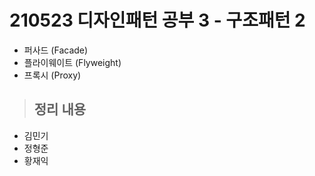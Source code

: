 # 210523 디자인패턴 공부 3 - 구조패턴 2

- 퍼사드 (Facade)
- 플라이웨이트 (Flyweight)
- 프록시 (Proxy)

> ## 정리 내용
- 김민기
- 정형준
- 황재익
